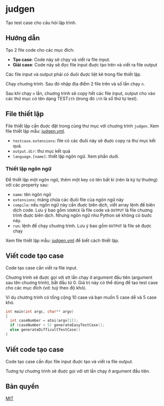 # judgen

Tạo test case cho câu hỏi lập trình.

## Hướng dẫn

Tạo 2 file code cho các mục đích:

- **Tạo case**: Code này sẽ chạy và viết ra file input.
- **Giải case**: Code này sẽ đọc file input đuợc tạo trên và viết ra file output

Các file input và output phải có đuôi đuợc liệt kê trong file thiết lập.

Chạy chuơng trình. Sau đó nhập địa điểm 2 file trên và số lần chạy `n`.

Sau khi chạy `n` lần, chuơng trình sẽ copy hết các file input, output cho vào các thứ mục có tên dạng TEST`ith` (trong đó `ith` là số thứ tự test).

## File thiết lập

File thiết lập cần đuợc đặt trong cùng thư mục với chuơng trình `judgen`. Xem file thiết lập mẫu: [judgen.yml](./judgen.yml).

- `testcase.extensions`: file có các đuôi này sẽ đuợc copy ra thư mục kết quả.
- `output.dir`: thư mục kết quả
- `language.[name]`: thiết lập ngôn ngữ. Xem phần duới.

### Thiết lập ngôn ngữ

Để thiết lập một ngôn ngữ, thêm một key có tên bất kì (nên là ký tự thuờng) với các property sau:

- `name`: tên ngôn ngữ
- `extensions`: mảng chứa các đuôi file của ngôn ngữ này
- `compile`: nếu ngôn ngữ này cần đuợc biên dịch, viết array lệnh để biên dịch code. Lưu ý bao gồm `SOURCE` là file code và `OUTPUT` là file chuơng trình đuợc biên dịch. Nhưng ngôn ngữ như Python sẽ không có buớc này.
- `run`: lệnh để chạy chuơng trình. Lưu ý bao gồm `OUTPUT` là file sẽ đuợc chạy

Xem file thiết lập mẫu: [judgen.yml](./judgen.yml) để biết cách thiết lập.

## Viết code tạo case

Code tạo case cần viết ra file input.

Chuơng trình sẽ đuợc gọi với stt lần chạy ở argument đầu tiên (argument sau tên chuơng trình), bắt đầu từ 0. Giá trị này có thể dùng để tạo test case cho các mục đích (vd: tuỳ theo độ khó).

Ví dụ chương trình có tổng cộng 10 case và bạn muốn 5 case dễ và 5 case khó.

```cpp
int main(int argc, char** argv)
{
  int caseNumber = atoi(argv[1]);
  if (caseNumber < 5) generateEasyTestCase();
  else generateDifficultTestCase()
}
```

## Viết code tạo case

Code tạo case cần đọc file input đuợc tạo và viết ra file output.

Tuơng tự chuơng trình sẽ đuợc gọi với stt lần chạy ở argument đầu tiên.

## Bản quyền

[MIT](LICENSE)
